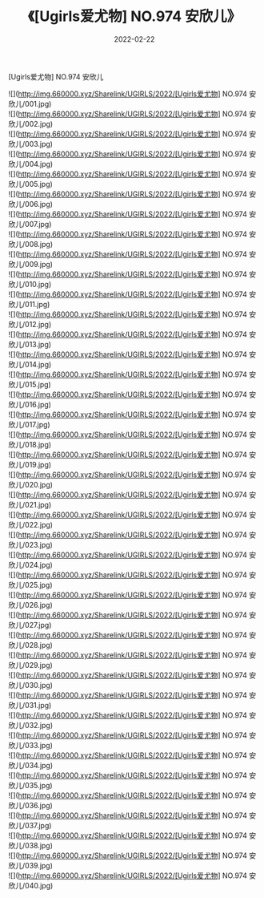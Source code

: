﻿---
layout: post
title:  《[Ugirls爱尤物] NO.974 安欣儿》
date:   2022-02-22
img: http://img.660000.xyz/Sharelink/UGIRLS/2022/[Ugirls爱尤物] NO.974 安欣儿/000.jpg
categories: [美女, 清纯, 唯美]
---

[Ugirls爱尤物] NO.974 安欣儿

 ![](http://img.660000.xyz/Sharelink/UGIRLS/2022/[Ugirls爱尤物] NO.974 安欣儿/001.jpg) <br>![](http://img.660000.xyz/Sharelink/UGIRLS/2022/[Ugirls爱尤物] NO.974 安欣儿/002.jpg) <br>![](http://img.660000.xyz/Sharelink/UGIRLS/2022/[Ugirls爱尤物] NO.974 安欣儿/003.jpg) <br>![](http://img.660000.xyz/Sharelink/UGIRLS/2022/[Ugirls爱尤物] NO.974 安欣儿/004.jpg) <br>![](http://img.660000.xyz/Sharelink/UGIRLS/2022/[Ugirls爱尤物] NO.974 安欣儿/005.jpg) <br>![](http://img.660000.xyz/Sharelink/UGIRLS/2022/[Ugirls爱尤物] NO.974 安欣儿/006.jpg) <br>![](http://img.660000.xyz/Sharelink/UGIRLS/2022/[Ugirls爱尤物] NO.974 安欣儿/007.jpg) <br>![](http://img.660000.xyz/Sharelink/UGIRLS/2022/[Ugirls爱尤物] NO.974 安欣儿/008.jpg) <br>![](http://img.660000.xyz/Sharelink/UGIRLS/2022/[Ugirls爱尤物] NO.974 安欣儿/009.jpg) <br>![](http://img.660000.xyz/Sharelink/UGIRLS/2022/[Ugirls爱尤物] NO.974 安欣儿/010.jpg) <br>![](http://img.660000.xyz/Sharelink/UGIRLS/2022/[Ugirls爱尤物] NO.974 安欣儿/011.jpg) <br>![](http://img.660000.xyz/Sharelink/UGIRLS/2022/[Ugirls爱尤物] NO.974 安欣儿/012.jpg) <br>![](http://img.660000.xyz/Sharelink/UGIRLS/2022/[Ugirls爱尤物] NO.974 安欣儿/013.jpg) <br>![](http://img.660000.xyz/Sharelink/UGIRLS/2022/[Ugirls爱尤物] NO.974 安欣儿/014.jpg) <br>![](http://img.660000.xyz/Sharelink/UGIRLS/2022/[Ugirls爱尤物] NO.974 安欣儿/015.jpg) <br>![](http://img.660000.xyz/Sharelink/UGIRLS/2022/[Ugirls爱尤物] NO.974 安欣儿/016.jpg) <br>![](http://img.660000.xyz/Sharelink/UGIRLS/2022/[Ugirls爱尤物] NO.974 安欣儿/017.jpg) <br>![](http://img.660000.xyz/Sharelink/UGIRLS/2022/[Ugirls爱尤物] NO.974 安欣儿/018.jpg) <br>![](http://img.660000.xyz/Sharelink/UGIRLS/2022/[Ugirls爱尤物] NO.974 安欣儿/019.jpg) <br>![](http://img.660000.xyz/Sharelink/UGIRLS/2022/[Ugirls爱尤物] NO.974 安欣儿/020.jpg) <br>![](http://img.660000.xyz/Sharelink/UGIRLS/2022/[Ugirls爱尤物] NO.974 安欣儿/021.jpg) <br>![](http://img.660000.xyz/Sharelink/UGIRLS/2022/[Ugirls爱尤物] NO.974 安欣儿/022.jpg) <br>![](http://img.660000.xyz/Sharelink/UGIRLS/2022/[Ugirls爱尤物] NO.974 安欣儿/023.jpg) <br>![](http://img.660000.xyz/Sharelink/UGIRLS/2022/[Ugirls爱尤物] NO.974 安欣儿/024.jpg) <br>![](http://img.660000.xyz/Sharelink/UGIRLS/2022/[Ugirls爱尤物] NO.974 安欣儿/025.jpg) <br>![](http://img.660000.xyz/Sharelink/UGIRLS/2022/[Ugirls爱尤物] NO.974 安欣儿/026.jpg) <br>![](http://img.660000.xyz/Sharelink/UGIRLS/2022/[Ugirls爱尤物] NO.974 安欣儿/027.jpg) <br>![](http://img.660000.xyz/Sharelink/UGIRLS/2022/[Ugirls爱尤物] NO.974 安欣儿/028.jpg) <br>![](http://img.660000.xyz/Sharelink/UGIRLS/2022/[Ugirls爱尤物] NO.974 安欣儿/029.jpg) <br>![](http://img.660000.xyz/Sharelink/UGIRLS/2022/[Ugirls爱尤物] NO.974 安欣儿/030.jpg) <br>![](http://img.660000.xyz/Sharelink/UGIRLS/2022/[Ugirls爱尤物] NO.974 安欣儿/031.jpg) <br>![](http://img.660000.xyz/Sharelink/UGIRLS/2022/[Ugirls爱尤物] NO.974 安欣儿/032.jpg) <br>![](http://img.660000.xyz/Sharelink/UGIRLS/2022/[Ugirls爱尤物] NO.974 安欣儿/033.jpg) <br>![](http://img.660000.xyz/Sharelink/UGIRLS/2022/[Ugirls爱尤物] NO.974 安欣儿/034.jpg) <br>![](http://img.660000.xyz/Sharelink/UGIRLS/2022/[Ugirls爱尤物] NO.974 安欣儿/035.jpg) <br>![](http://img.660000.xyz/Sharelink/UGIRLS/2022/[Ugirls爱尤物] NO.974 安欣儿/036.jpg) <br>![](http://img.660000.xyz/Sharelink/UGIRLS/2022/[Ugirls爱尤物] NO.974 安欣儿/037.jpg) <br>![](http://img.660000.xyz/Sharelink/UGIRLS/2022/[Ugirls爱尤物] NO.974 安欣儿/038.jpg) <br>![](http://img.660000.xyz/Sharelink/UGIRLS/2022/[Ugirls爱尤物] NO.974 安欣儿/039.jpg) <br>![](http://img.660000.xyz/Sharelink/UGIRLS/2022/[Ugirls爱尤物] NO.974 安欣儿/040.jpg) <br>